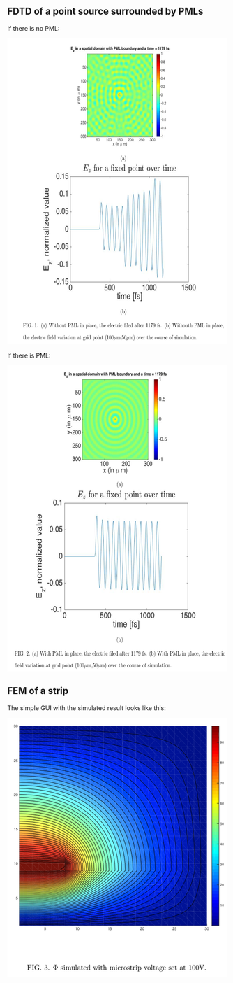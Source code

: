 ## FDTD of a point source surrounded by PMLs
If there is no PML:
<p align="center">
  <img width="600" height="700" src="https://github.com/luoqiaoen/MATLAB-Coursework/blob/master/Numerical%20Electromagnetics/no_pml.png">
</p>
If there is PML:
<p align="center">
  <img width="600" height="700" src="https://github.com/luoqiaoen/MATLAB-Coursework/blob/master/Numerical%20Electromagnetics/pml.png">
</p>

## FEM of a strip
The simple GUI with the simulated result looks like this:
<p align="center">
  <img width="534" height="594" src="https://github.com/luoqiaoen/MATLAB-Coursework/blob/master/Numerical%20Electromagnetics/FEM_result.png">
</p>

